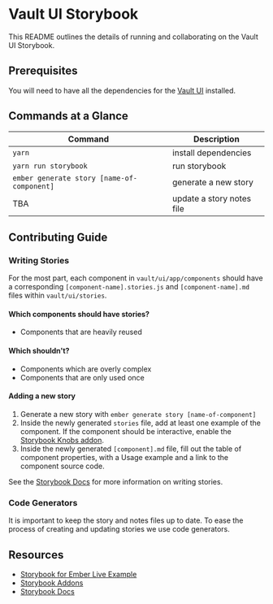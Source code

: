 # Vault UI Storybook

This README outlines the details of running and collaborating on the Vault UI Storybook.

## Prerequisites

You will need to have all the dependencies for the [Vault UI](../README.md#prerequisites) installed.

## Commands at a Glance

| Command | Description |
|---|---|
| `yarn` | install dependencies |
| `yarn run storybook` | run storybook |
| `ember generate story [name-of-component]` | generate a new story |
| TBA | update a story notes file |

## Contributing Guide

### Writing Stories

For the most part, each component in `vault/ui/app/components` should have a corresponding `[component-name].stories.js` and `[component-name].md` files within `vault/ui/stories`. 

#### Which components should have stories?

- Components that are heavily reused

#### Which shouldn't?

- Components which are overly complex
- Components that are only used once

#### Adding a new story

1. Generate a new story with `ember generate story [name-of-component]`
2. Inside the newly generated `stories` file, add at least one example of the component. If the component should be interactive, enable the [Storybook Knobs addon](https://github.com/storybooks/storybook/tree/master/addons/knobs).
3. Inside the newly generated `[component].md` file, fill out the table of component properties, with a Usage example and a link to the component source code.

See the [Storybook Docs](https://storybook.js.org/docs/basics/introduction/) for more information on writing stories.

### Code Generators

It is  important to keep the story and notes files up to date. To ease the process of creating and updating stories we use code generators.

## Resources

- [Storybook for Ember Live Example](https://storybooks-ember.netlify.com/?path=/story/addon-centered--button)
- [Storybook Addons](https://github.com/storybooks/storybook/tree/master/addons/)
- [Storybook Docs](https://storybook.js.org/docs/basics/introduction/)
